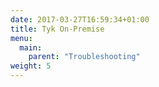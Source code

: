 ```yaml
---
date: 2017-03-27T16:59:34+01:00
title: Tyk On-Premise
menu:
  main:
    parent: "Troubleshooting"
weight: 5 
---
```



